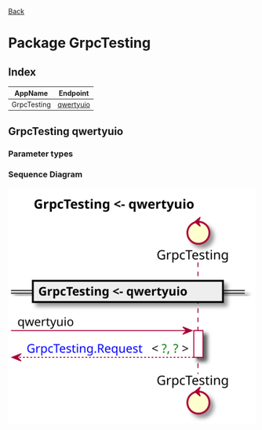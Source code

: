 
[Back](../README.md)
# Package GrpcTesting

## Index
| AppName | Endpoint |
| - | - | 
| GrpcTesting | [qwertyuio](#GrpcTesting_qwertyuio) |]


## GrpcTesting qwertyuio

### Parameter types

### Sequence Diagram
![alt text](GrpcTestingqwertyuio.svg)


